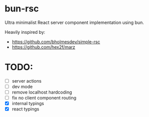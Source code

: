 # bun-rsc

Ultra minimalist React server component implementation using bun.

Heavily inspired by:
- https://github.com/bholmesdev/simple-rsc
- https://github.com/hex2f/marz

# TODO:
- [ ] server actions
- [ ] dev mode
- [ ] remove localhost hardcoding
- [ ] fix no client component routing 
- [x] internal typings
- [x] react typings